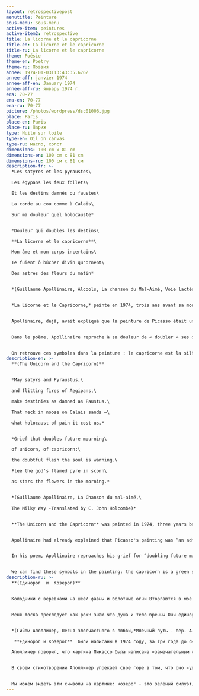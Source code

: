 ```yaml
---
layout: retrospectivepost
menutitle: Peinture
sous-menu: Sous-menu
active-item: peintures
active-item2: retrospective
title: La licorne et le capricorne
title-en: La licorne et le capricorne
title-ru: La licorne et le capricorne
theme: Poésie
theme-en: Poetry
theme-ru: Поэзия
annee: 1974-01-03T13:43:35.676Z
annee-aff: janvier 1974
annee-aff-en: January 1974
annee-aff-ru: январь 1974 г.
era: 70-77
era-en: 70-77
era-ru: 70-77
picture: /photos/wordpress/dsc01006.jpg
place: Paris
place-en: Paris
place-ru: Париж
type: Huile sur toile
type-en: Oil on canvas
type-ru: масло, холст
dimensions: 100 cm x 81 cm
dimensions-en: 100 cm x 81 cm
dimensions-ru: 100 см x 81 см
description-fr: >-
  *Les satyres et les pyraustes\

  Les égypans les feux follets\

  Et les destins damnés ou faustes\

  La corde au cou comme à Calais\

  Sur ma douleur quel holocauste*


  *Douleur qui doubles les destins\

  **La licorne et le capricorne**\

  Mon âme et mon corps incertains\

  Te fuient ô bûcher divin qu'ornent\

  Des astres des fleurs du matin*


  *(Guillaume Apollinaire, Alcools, La chanson du Mal-Aimé, Voie lactée)*


  *La Licorne et le Capricorne,* peinte en 1974, trois ans avant sa mort, fait partie des peintures les plus achevées de Montlaur. La technique qu’il a acquise lui permet d’exprimer sur la toile ce qu’il ne pouvait dire avec des mots. Il écrit :  « (La peinture) m’apparut comme le moyen justement de dire ces choses importantes dont nous ne pouvions parler ». Il rajoute : « je ne comprends pas \[que les gens] ne puissent deviner toute la détresse qui est là, sous les yeux, comme elle était à la guerre : la clameur, la mort, l’amour, la trahison, le mensonge et la peur. Et beaucoup plus encore que je ne puis dire, mais que je sais faire. Je dis bien : je sais faire. » (*Petits écrits de nuit*)


  Apollinaire, déjà, avait expliqué que la peinture de Picasso était un « admirable langage que nulle littérature ne peut indiquer, car nos mots sont faits d’avance. Hélas ! » (*Journal intime*). 


  Dans le poème, Apollinaire reproche à sa douleur de « doubler » ses destins, c’est-à-dire de faire fuir son âme – la licorne – de son corps – le capricorne. La douleur étant l’amour, bûcher divin qui dure toute la nuit (des astres aux fleurs).


  On retrouve ces symboles dans la peinture : le capricorne est la silhouette verte, vue de profil, en haut et à gauche du tableau. La licorne a la forme d’un cœur, rouge, bleu et blanc à droite du centre de la peinture. La douleur-bûcher est la tache de lumière jaune-vif et rouge dans le quart supérieur droit. On devine une forme (un cheval noir ?) et des créatures difficilement identifiables dans le bas du tableau.
description-en: >-
  **(The Unicorn and the Capricorn)**


  *May satyrs and Pyraustus,\

  and flitting fires of Aegipans,\

  make destinies as damned as Faustus.\

  That neck in noose on Calais sands —\

  what holocaust of pain it cost us.*


  *Grief that doubles future mourning\

  of unicorn, of capricorn:\

  the doubtful flesh the soul is warning.\

  Flee the god's flamed pyre in scorn\

  as stars the flowers in the morning.*


  *(Guillaume Apollinaire, La Chanson du mal-aimé,\

  The Milky Way -Translated by C. John Holcombe)*


  **The Unicorn and the Capricorn** was painted in 1974, three years before Montlaur's death. It is one of his most completed paintings. The technique he has acquired allows him to express on the canvas what he could not say in words. He writes: “\[Painting] appeared to me as the way to say those important things that we could not talk about.” He adds: “I do not understand \[that people] cannot guess all the distress which is there, before their eyes, as it was during the war: clamor, death, love, betrayal, lie and fear. And much more that I cannot say, but this is what I know how to do. I repeat: I know how to do.” (*Petits Écrits de Nuit*)


  Apollinaire had already explained that Picasso's painting was “an admirable language that no literature can explain, for our words are made in advance. Alas!” (*Journal intime*)


  In his poem, Apollinaire reproaches his grief for “doubling future mourning”, that is to say for scaring away his soul – the unicorn – from his body – the capricorn. Grief is love, a divine pyre that lasts all night (from stars to flowers).


  We can find these symbols in the painting: the capricorn is a green silhouette, seen in profile at the top and to the left of the painting. The unicorn is smaller, it is shaped like a heart, red, blue and white to the right of the center of the painting. The pyre-grief is the bright yellow and red spot of light in the upper right quadrant. We can guess a shape (a black horse?) and creatures that are difficult to identify at the bottom of the painting.
description-ru: >-
  **(Единорог  и  Козерог)**


  Колодники с веревками на шееИ фавны и болотные огни Вторгаются в мое воображенье Везде меня преследуют они О Господи какое всесожженье


  Меня тоска преследует как рокЯ знаю что душа и тело бренны Они единорог и козерог Пугаются тебя огонь священный Багрово-красный утренний цветок


  *(Гийом Аполлинер, Песня злосчастного в любви,*Млечный путь - пер. А. Давыдова*)*

   **Единорог и Козерог**  были написаны в 1974 году, за три года до смерти Монлора. Это одна из самых совершенных его картин. Освоенная художественная техника позволяет ему выразить на холсте то, что он не мог сказать словами. Он пишет: «\[Живопись] казалась мне способом сказать те важные вещи, о которых мы не могли говорить». Он добавляет: «Я не понимаю, почему люди не могут разгадать все, что находится перед их глазами, как это было во время войны: шум, смерть, любовь, предательство, ложь и страх. И многое другое, чего я не могу сказать, но это то, что я могу изобразить. Повторяю: я знаю, как это сделать на холсте». ( *Petits Écrits de Nuit - "Ночные заметки"*)

  Аполлинер говорил, что картина Пикассо была написана «замечательным языком, который никакая литература не может объяснить, потому что наши слова сделаны заранее. Увы!" ( *Дневник* )


  В своем стихотворении Аполлинер упрекает свое горе в том, что оно «удваивает скорбь о будущем», то есть отпугивает его душу - единорога - от тела - козерога. Горе - это любовь, божественный костер, который длится всю ночь (от звезд до цветов).


  Мы можем видеть эти символы на картине: козерог - это зеленый силуэт, видимый в профиль вверху и слева. Единорог меньше по размеру, он имеет форму сердца, красного, синего и белого цветов (справа от центра картины). Костер (горе, тоска) – это ярко-желто-красное пятно света в правом верхнем квадрате. Мы можем угадать какие-то фигуры (например, похожую на черного коня и существ, которых сложно идентифицировать, в нижней части картины).
---
```

